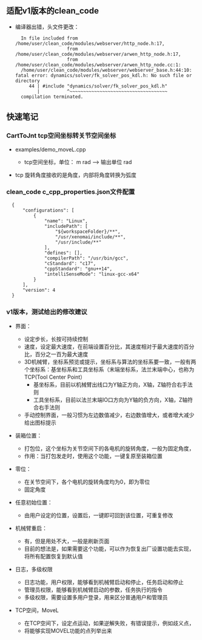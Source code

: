 ## 适配v1版本的clean_code

+ 编译器出错，头文件更改：
  ```
    In file included from /home/user/clean_code/modules/webserver/http_node.h:17,
                     from /home/user/clean_code/modules/webserver/arwen_http_node.h:17,
                     from /home/user/clean_code/modules/webserver/arwen_http_node.cc:1:
    /home/user/clean_code/modules/webserver/webserver_base.h:44:10: fatal error: dynamics/solver/fk_solver_pos_kdl.h: No such file or directory
       44 | #include "dynamics/solver/fk_solver_pos_kdl.h"
          |          ^~~~~~~~~~~~~~~~~~~~~~~~~~~~~~~~~~~~~
    compilation terminated.
  ``` 

## 快速笔记

### CartToJnt tcp空间坐标转关节空间坐标

+ examples/demo_moveL.cpp 
  + tcp空间坐标，单位： m rad --> 输出单位 rad

+ tcp 旋转角度接收的是角度，内部将角度转换为弧度

### clean_code c_cpp_properties.json文件配置

```
  {
      "configurations": [
          {
              "name": "Linux",
              "includePath": [
                  "${workspaceFolder}/**",
                  "/usr/xenomai/include/**",
                  "/usr/include/**"
              ],
              "defines": [],
              "compilerPath": "/usr/bin/gcc",
              "cStandard": "c17",
              "cppStandard": "gnu++14",
              "intelliSenseMode": "linux-gcc-x64"
          }
      ],
      "version": 4
  }
```

### v1版本，测试给出的修改建议

+ 界面：
  + 设定步长，长按可持续控制
  + 速度，设定最大速度，在前端设置百分比，其速度相对于最大速度的百分比，百分之一百为最大速度
  + 3D机械臂，坐标系预览或提示，坐标系与算法的坐标系要一致，一般有两个坐标系：基坐标系和工具坐标系（末端坐标系，法兰末端中心，也称为TCP(Tool Center Point）
    + 基坐标系，目前以机械臂出线口为Y轴正方向，X轴，Z轴符合右手法则
    + 工具坐标系，目前以法兰末端IO口方向为Y轴的负方向，X轴，Z轴符合右手法则
  + 手动控制界面，一般习惯为左边数值减少，右边数值增大，或者增大减少给出图标提示

+ 装箱位置：
  + 打包位，这个坐标为关节空间下的各电机的旋转角度，一般为固定角度，
  + 作用：当打包发走时，使用这个功能，一键复原至装箱位置
+ 零位：
  + 在关节空间下，各个电机的旋转角度均为0，即为零位
  + 固定角度
+ 任意初始位置：
  + 由用户设定的位置，设置后，一键即可回到该位置，可重复修改

+ 机械臂重启：
  + 有，但是用处不大，一般是刷新页面
  + 目前的想法是，如果需要这个功能，可以作为恢复出厂设置功能去实现，将所有配置恢复到默认值

+ 日志，多级权限
  + 日志功能，用户权限，能够看到机械臂启动和停止，任务启动和停止
  + 管理员权限，能够看到机械臂启动的参数，任务执行的指令
  + 多级权限，需要设置多用户登录，用来区分普通用户和管理员

+ TCP空间，MoveL
  + 在TCP空间下，设定点运动，如果逆解失败，有错误提示，例如歧义点，
  + 将能够实现MOVEL功能的点列举出来